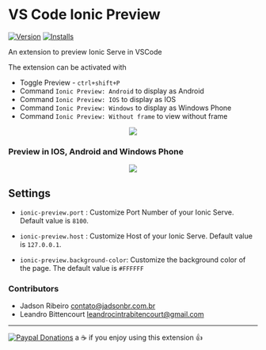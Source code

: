# VS Code Ionic Preview


[![Version](https://vsmarketplacebadge.apphb.com/version/ionic-preview.ionic-preview.svg)](https://marketplace.visualstudio.com/items?itemName=ionic-preview.ionic-preview) 
[![Installs](https://vsmarketplacebadge.apphb.com/installs/ionic-preview.ionic-preview.svg)](https://marketplace.visualstudio.com/items?itemName=ionic-preview.ionic-preview)

An extension to preview Ionic Serve in VSCode


The extension can be activated with

* Toggle Preview - `ctrl+shift+P`
* Command `Ionic Preview: Android`  to display as Android
* Command `Ionic Preview: IOS`  to display as IOS
* Command `Ionic Preview: Windows`  to display as Windows Phone
* Command `Ionic Preview: Without frame`   to view without frame

<p align="center"><img src="https://github.com/jadsonbr/ionic-preview/blob/master/images/command.png?raw=true"></p>

### Preview in IOS, Android and Windows Phone

<p align="center"><img src="https://github.com/jadsonbr/ionic-preview/blob/master/images/preview-android-ios-windows.jpg?raw=true"></p>

## Settings
* `ionic-preview.port` : Customize Port Number of your Ionic Serve. Default value is `8100`.

* `ionic-preview.host` : Customize Host of your Ionic Serve. Default value is `127.0.0.1`.

* `ionic-preview.background-color`: Customize the background color of the page. The default value is `#FFFFFF`


### Contributors

* Jadson Ribeiro  <contato@jadsonbr.com.br>
* Leandro Bittencourt  <leandrocintrabitencourt@gmail.com>

---

[![Paypal Donations](https://www.paypalobjects.com/en_US/i/btn/btn_donate_SM.gif)](https://www.paypal.com/cgi-bin/webscr?cmd=_donations&business=V2SUB9RQHYUGE&lc=US&item_name=Ionic%20Preview&item_number=ionic%2dpreview&currency_code=USD&bn=PP%2dDonationsBF%3abtn_donate_LG%2egif%3aNonHosted) a :coffee: if you enjoy using this extension :thumbsup:
